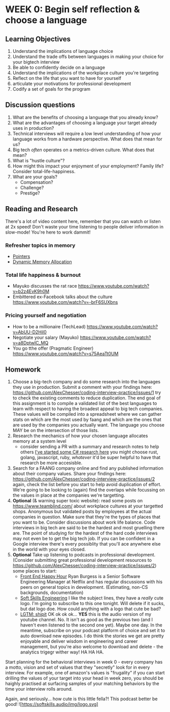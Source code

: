 # WEEK 0: Begin self reflection & choose a language

## Learning Objectives

1. Understand the implications of language choice
2. Understand the trade offs between languages in making your choice for your bigtech interview
3. Be able to confidently decide on a language
4. Understand the implications of the workplace culture you're targeting
5. Reflect on the life that you want to have for yourself
6. articulate your motivations for professional development
7. Codify a set of goals for the program

## Discussion questions

1. What are the benefits of choosing a language that you already know?
2. What are the advantages of choosing a language your target already uses in production?
3. Technical interviews will require a low level understanding of how your language works from a hardware perspective. What does that mean for us?
4. Big tech *often* operates on a metrics-driven culture. What does that mean?
5. What is "hustle culture"?
6. How might this impact your enjoyment of your employment? Family life? Consider total-life-happiness.
7. What are your goals?
    * Compensation?
    * Challenge?
    * Prestige?

## Reading and Research

There's a lot of video content here, remember that you can watch or listen at 2x speed! Don't waste your time listening to people deliver information in slow-mode! You're here to work dammit!

### Refresher topics in memory

* [Pointers](https://www.youtube.com/watch?v=XISnO2YhnsY)
* [Dynamic Memory Allocation](https://www.youtube.com/watch?v=9uhSYDY4sxA)

### Total life happiness & burnout

* Mayuko discusses the rat race <https://www.youtube.com/watch?v=b2z4EvK9h0M>
* Embittered ex-Facebook talks about the culture <https://www.youtube.com/watch?v=-brF6SUXbns>

### Pricing yourself and negotiation

* How to be a millionaire (TechLead) <https://www.youtube.com/watch?v=AbUU-D2Hil0>
* Negotiate your salary (Mayuko) <https://www.youtube.com/watch?v=a8DptwIC_MQ>
* You go tthe offer (Pragmatic Engineer) <https://www.youtube.com/watch?v=s75AeaTt0UM>

## Homework

1. Choose a big-tech company and do some research into the languages they use in production. Submit a comment with your findings here: https://github.com/AlexChesser/coding-interview-practice/issues/1 try to check the existing comments to reduce duplication. The end goal of this assignment is to compile a validated list of the best languages to learn with respect to having the broadest appeal to big tech companies. These values will be compiled into a spreadsheet where we can gather stats on which are the most used by faang and which are the ones that are used by the companies you actually want.  The language you choose MAY be on the intersection of those lists.
2. Research the mechanics of how your chosen language allocates memory at a system level
    * consider sending a PR with a summary and research notes to help others [I've started some C# research here](memory-management.md) you might choose rust, golang, javascript, ruby, *whatever* it'd be super helpful to have that research be more accesisble.
3. Search for a FAANG company online and find any published information about their company values. Share your findings here: <https://github.com/AlexChesser/coding-interview-practice/issues/2> again, check the list before you start to help avoid duplication of effort.  We're going to be looking to (again) find the overlaps while focussing on the values in place at the companies we're targetting.
4. **Optional** (& warning super toxic website): read some posts on <https://www.teamblind.com/> about workplace cultures at your targetted shops. Anonymous but validated posts by employees at the actual companies in question. Make sure that they're the types of places that you want to be. Consider discussions about work life balance. Code interviews in big tech are said to be the hardest and most gruelling there are. The point of studying for the hardest of the hard code interviews may not even be to get the big tech job. If you can be confident in a Google interview there's every possiblity that you'll ace anywhere else in the world with your eyes closed.
5. **Optional** Take up listening to podcasts in professional development. (Consider submitting great professional development resources to <https://github.com/AlexChesser/coding-interview-practice/issues/2>) some places to start:  
    * [Front End Happy Hour](https://frontendhappyhour.com/) Ryan Burgess is a Senior Software Engineering Manager at Netflix and has regular discussions with his peers on general topics in development. (Estimating, non-CS backgrounds, documentation)
    * [Soft Skills Engineering](https://softskills.audio/) I like the subject lines, they have a *really* cute logo. I'm going to subscribe to this one tonight. Will delete if it sucks, but dat logo doe. How could anything with a logo that cute be bad?
    * [LGTM: shipit](https://anchor.fm/lgtm-shipit) OK ok ok ok... **YES** this is the audio version of my youtube channel. No. It isn't as good as the previous two (and I haven't even listened to the second one yet). Maybe one day. In the meantime, subscribe on your podcast platform of choice and set it to auto download new episodes. I do think the stories we get are pretty enjoyable and deliver wisdom in engineering and career management, but you're also welcome to download and delete - the analytics trigegr wither way! HA HA HA.

Start planning for the behavioral interviews in week 0 - every company has a motto, vision and set of values that they "secretly" look for in every interview. For example, one of amazon's values is "frugality" if you can start drilling the values of your target into your head in week zero, you should be haighly practised at surfacing samples of your matching behaviors by the time your interview rolls around.


Again, and seriously... how cute is this little fella?! This podcast better be good!
![https://softskills.audio/img/logo.svg]